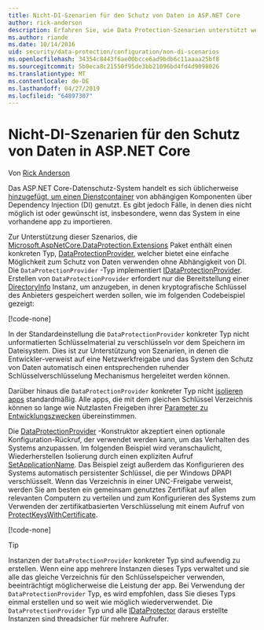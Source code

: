 ```yaml
---
title: Nicht-DI-Szenarien für den Schutz von Daten in ASP.NET Core
author: rick-anderson
description: Erfahren Sie, wie Data Protection-Szenarien unterstützt werden, in denen Sie nicht oder keinen Dienst von Abhängigkeitsinjektion verwenden möchten.
ms.author: riande
ms.date: 10/14/2016
uid: security/data-protection/configuration/non-di-scenarios
ms.openlocfilehash: 34354c8443f6ae00bcce6ad9bdb6c11aaaa25bf8
ms.sourcegitcommit: 5b0eca8c21550f95de3bb21096bd4fd4d9098026
ms.translationtype: MT
ms.contentlocale: de-DE
ms.lasthandoff: 04/27/2019
ms.locfileid: "64897307"
---
```

# <a name="non-di-aware-scenarios-for-data-protection-in-aspnet-core"></a>Nicht-DI-Szenarien für den Schutz von Daten in ASP.NET Core

Von [Rick Anderson](https://twitter.com/RickAndMSFT)

Das ASP.NET Core-Datenschutz-System handelt es sich üblicherweise [hinzugefügt, um einen Dienstcontainer](xref:security/data-protection/consumer-apis/overview) von abhängigen Komponenten über Dependency Injection (DI) genutzt. Es gibt jedoch Fälle, in denen dies nicht möglich ist oder gewünscht ist, insbesondere, wenn das System in eine vorhandene app zu importieren.

Zur Unterstützung dieser Szenarios, die [Microsoft.AspNetCore.DataProtection.Extensions](https://www.nuget.org/packages/Microsoft.AspNetCore.DataProtection.Extensions/) Paket enthält einen konkreten Typ, [DataProtectionProvider](/dotnet/api/Microsoft.AspNetCore.DataProtection.DataProtectionProvider), welcher bietet eine einfache Möglichkeit zum Schutz von Daten verwenden ohne Abhängigkeit von DI. Die `DataProtectionProvider` -Typ implementiert [IDataProtectionProvider](/dotnet/api/microsoft.aspnetcore.dataprotection.idataprotectionprovider). Erstellen von `DataProtectionProvider` erfordert nur die Bereitstellung einer [DirectoryInfo](/dotnet/api/system.io.directoryinfo) Instanz, um anzugeben, in denen kryptografische Schlüssel des Anbieters gespeichert werden sollen, wie im folgenden Codebeispiel gezeigt:

[!code-none[](non-di-scenarios/_static/nodisample1.cs)]

In der Standardeinstellung die `DataProtectionProvider` konkreter Typ nicht unformatierten Schlüsselmaterial zu verschlüsseln vor dem Speichern im Dateisystem. Dies ist zur Unterstützung von Szenarien, in denen die Entwickler-verweist auf eine Netzwerkfreigabe und das System den Schutz von Daten automatisch einen entsprechenden ruhender Schlüsselverschlüsselung Mechanismus hergeleitet werden können.

Darüber hinaus die `DataProtectionProvider` konkreter Typ nicht [isolieren apps](xref:security/data-protection/configuration/overview#per-application-isolation) standardmäßig. Alle apps, die mit dem gleichen Schlüssel Verzeichnis können so lange wie Nutzlasten Freigeben ihrer [Parameter zu Entwicklungszwecken](xref:security/data-protection/consumer-apis/purpose-strings) übereinstimmen.

Die [DataProtectionProvider](/dotnet/api/microsoft.aspnetcore.dataprotection.dataprotectionprovider) -Konstruktor akzeptiert einen optionale Konfiguration-Rückruf, der verwendet werden kann, um das Verhalten des Systems anzupassen. Im folgenden Beispiel wird veranschaulicht, Wiederherstellen Isolierung durch einen expliziten Aufruf [SetApplicationName](/dotnet/api/microsoft.aspnetcore.dataprotection.dataprotectionbuilderextensions.setapplicationname). Das Beispiel zeigt außerdem das Konfigurieren des Systems automatisch persistenter Schlüssel, die per Windows DPAPI verschlüsselt. Wenn das Verzeichnis in einer UNC-Freigabe verweist, werden Sie am besten ein gemeinsam genutztes Zertifikat auf allen relevanten Computern zu verteilen und zum Konfigurieren des Systems zum Verwenden der zertifikatbasierten Verschlüsselung mit einem Aufruf von [ProtectKeysWithCertificate](/dotnet/api/microsoft.aspnetcore.dataprotection.dataprotectionbuilderextensions.protectkeyswithcertificate).

[!code-none[](non-di-scenarios/_static/nodisample2.cs)]

> [!TIP]
> Instanzen der `DataProtectionProvider` konkreter Typ sind aufwendig zu erstellen. Wenn eine app mehrere Instanzen dieses Typs verwaltet und sie alle das gleiche Verzeichnis für den Schlüsselspeicher verwenden, beeinträchtigt möglicherweise die Leistung der app. Bei Verwendung der `DataProtectionProvider` Typ, es wird empfohlen, dass Sie dieses Typs einmal erstellen und so weit wie möglich wiederverwendet. Die `DataProtectionProvider` Typ und alle [IDataProtector](/dotnet/api/microsoft.aspnetcore.dataprotection.idataprotector) daraus erstellte Instanzen sind threadsicher für mehrere Aufrufer.
